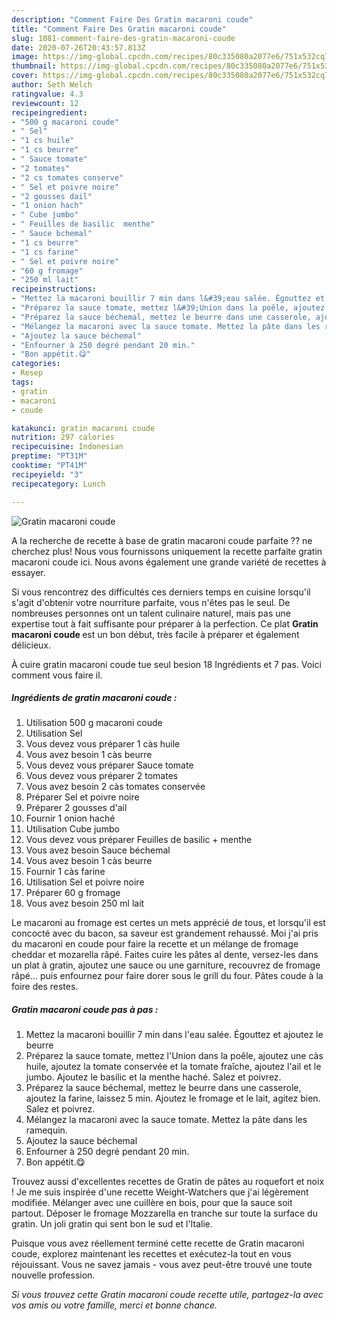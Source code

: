 ```yaml
---
description: "Comment Faire Des Gratin macaroni coude"
title: "Comment Faire Des Gratin macaroni coude"
slug: 1081-comment-faire-des-gratin-macaroni-coude
date: 2020-07-26T20:43:57.813Z
image: https://img-global.cpcdn.com/recipes/80c335080a2077e6/751x532cq70/gratin-macaroni-coude-photo-principale-de-la-recette.jpg
thumbnail: https://img-global.cpcdn.com/recipes/80c335080a2077e6/751x532cq70/gratin-macaroni-coude-photo-principale-de-la-recette.jpg
cover: https://img-global.cpcdn.com/recipes/80c335080a2077e6/751x532cq70/gratin-macaroni-coude-photo-principale-de-la-recette.jpg
author: Seth Welch
ratingvalue: 4.3
reviewcount: 12
recipeingredient:
- "500 g macaroni coude"
- " Sel"
- "1 cs huile"
- "1 cs beurre"
- " Sauce tomate"
- "2 tomates"
- "2 cs tomates conserve"
- " Sel et poivre noire"
- "2 gousses dail"
- "1 onion hach"
- " Cube jumbo"
- " Feuilles de basilic  menthe"
- " Sauce bchemal"
- "1 cs beurre"
- "1 cs farine"
- " Sel et poivre noire"
- "60 g fromage"
- "250 ml lait"
recipeinstructions:
- "Mettez la macaroni bouillir 7 min dans l&#39;eau salée. Égouttez et ajoutez le beurre"
- "Préparez la sauce tomate, mettez l&#39;Union dans la poêle, ajoutez une càs huile, ajoutez la tomate conservée et la tomate fraîche, ajoutez l&#39;ail et le jumbo. Ajoutez le basilic et la menthe haché. Salez et poivrez."
- "Préparez la sauce béchemal, mettez le beurre dans une casserole, ajoutez la farine, laissez 5 min. Ajoutez le fromage et le lait, agitez bien. Salez et poivrez."
- "Mélangez la macaroni avec la sauce tomate. Mettez la pâte dans les ramequin."
- "Ajoutez la sauce béchemal"
- "Enfourner à 250 degré pendant 20 min."
- "Bon appétit.😋"
categories:
- Resep
tags:
- gratin
- macaroni
- coude

katakunci: gratin macaroni coude 
nutrition: 297 calories
recipecuisine: Indonesian
preptime: "PT31M"
cooktime: "PT41M"
recipeyield: "3"
recipecategory: Lunch

---
```



![Gratin macaroni coude](https://img-global.cpcdn.com/recipes/80c335080a2077e6/751x532cq70/gratin-macaroni-coude-photo-principale-de-la-recette.jpg)

A la recherche de recette à base de gratin macaroni coude parfaite ?? ne cherchez plus! Nous vous fournissons uniquement la recette parfaite gratin macaroni coude ici. Nous avons également une grande variété de recettes à essayer.

Si vous rencontrez des difficultés ces derniers temps en cuisine lorsqu'il s'agit d'obtenir votre nourriture parfaite, vous n'êtes pas le seul. De nombreuses personnes ont un talent culinaire naturel, mais pas une expertise tout à fait suffisante pour préparer à la perfection. Ce plat <strong> Gratin macaroni coude </strong> est un bon début, très facile à préparer et également délicieux.

<!--inarticleads1-->

À cuire gratin macaroni coude tue seul besion 18 Ingrédients et 7 pas. Voici comment vous faire il.

##### Ingrédients de gratin macaroni coude :

1. Utilisation 500 g macaroni coude
1. Utilisation  Sel
1. Vous devez vous préparer 1 càs huile
1. Vous avez besoin 1 càs beurre
1. Vous devez vous préparer  Sauce tomate
1. Vous devez vous préparer 2 tomates
1. Vous avez besoin 2 càs tomates conservée
1. Préparer  Sel et poivre noire
1. Préparer 2 gousses d&#39;ail
1. Fournir 1 onion haché
1. Utilisation  Cube jumbo
1. Vous devez vous préparer  Feuilles de basilic + menthe
1. Vous avez besoin  Sauce béchemal
1. Vous avez besoin 1 càs beurre
1. Fournir 1 càs farine
1. Utilisation  Sel et poivre noire
1. Préparer 60 g fromage
1. Vous avez besoin 250 ml lait


Le macaroni au fromage est certes un mets apprécié de tous, et lorsqu&#39;il est concocté avec du bacon, sa saveur est grandement rehaussé. Moi j&#39;ai pris du macaroni en coude pour faire la recette et un mélange de fromage cheddar et mozarella râpé. Faites cuire les pâtes al dente, versez-les dans un plat à gratin, ajoutez une sauce ou une garniture, recouvrez de fromage râpé… puis enfournez pour faire dorer sous le grill du four. Pâtes coude à la foire des restes. 

<!--inarticleads2-->

##### Gratin macaroni coude pas à pas :

1. Mettez la macaroni bouillir 7 min dans l&#39;eau salée. Égouttez et ajoutez le beurre
1. Préparez la sauce tomate, mettez l&#39;Union dans la poêle, ajoutez une càs huile, ajoutez la tomate conservée et la tomate fraîche, ajoutez l&#39;ail et le jumbo. Ajoutez le basilic et la menthe haché. Salez et poivrez.
1. Préparez la sauce béchemal, mettez le beurre dans une casserole, ajoutez la farine, laissez 5 min. Ajoutez le fromage et le lait, agitez bien. Salez et poivrez.
1. Mélangez la macaroni avec la sauce tomate. Mettez la pâte dans les ramequin.
1. Ajoutez la sauce béchemal
1. Enfourner à 250 degré pendant 20 min.
1. Bon appétit.😋


Trouvez aussi d&#39;excellentes recettes de Gratin de pâtes au roquefort et noix ! Je me suis inspirée d&#39;une recette Weight-Watchers que j&#39;ai légèrement modifiée. Mélanger avec une cuillère en bois, pour que la sauce soit partout. Déposer le fromage Mozzarella en tranche sur toute la surface du gratin. Un joli gratin qui sent bon le sud et l&#39;Italie. 

<!--inarticleads1-->

<p>
Puisque vous avez réellement terminé cette recette de Gratin macaroni coude, explorez maintenant les recettes et exécutez-la tout en vous réjouissant. Vous ne savez jamais - vous avez peut-être trouvé une toute nouvelle profession.
</p>

<p>
<i>Si vous trouvez cette Gratin macaroni coude recette utile, partagez-la avec vos amis ou votre famille, merci et bonne chance.</i>
</p>
